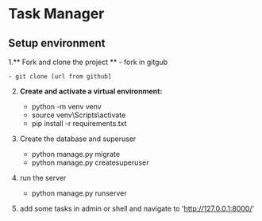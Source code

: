 # Task Manager

## Setup environment

1.** Fork and clone the project **
    - fork in gitgub
    
    - git clone [url from github]
    
2. **Create and activate a virtual environment:**
    - python -m venv venv
    - source venv\Scripts\activate
    - pip install -r requirements.txt
3. Create the database and superuser
    - python manage.py migrate
    - python manage.py createsuperuser

4. run the server
    - python manage.py runserver

5. add some tasks in admin or shell and navigate to 'http://127.0.0.1:8000/'

